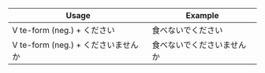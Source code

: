|Usage|Example|
|-|-|
|V te-form (neg.) + ください|食べないでください|
|V te-form (neg.) + くださいませんか|食べないでくださいませんか|